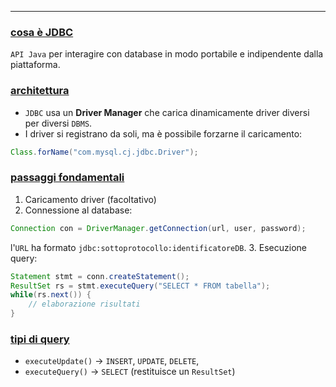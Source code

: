 ___
### <u>cosa è JDBC</u>
`API Java` per interagire con database in modo portabile e indipendente dalla piattaforma.

### <u>architettura</u>
- `JDBC` usa un **Driver Manager** che carica dinamicamente driver diversi per diversi `DBMS`.
- I driver si registrano da soli, ma è possibile forzarne il caricamento:
```java
Class.forName("com.mysql.cj.jdbc.Driver");
```

### <u>passaggi fondamentali</u>
1. Caricamento driver (facoltativo)
2. Connessione al database:
```java
Connection con = DriverManager.getConnection(url, user, password);
```
l'`URL` ha formato `jdbc:sottoprotocollo:identificatoreDB`.
3. Esecuzione query:
```java
Statement stmt = conn.createStatement();
ResultSet rs = stmt.executeQuery("SELECT * FROM tabella");
while(rs.next()) {
	// elaborazione risultati
}
```

### <u>tipi di query</u>
- `executeUpdate()` $\to$ `INSERT`, `UPDATE`, `DELETE`,
- `executeQuery()` $\to$ `SELECT` (restituisce un `ResultSet`)